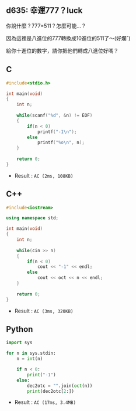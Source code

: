 ## d635: 幸運777？luck
你說什麼？777=511？怎麼可能…？

因為這裡是八進位的777轉換成10進位的511了～(好爛ˇ)

給你十進位的數字，請你把他們轉成八進位好嗎？

## C
```C
#include<stdio.h>

int main(void)
{
	int n;
	
	while(scanf("%d", &n) != EOF)
	{
		if(n < 0)
			printf("-1\n");
		else
			printf("%o\n", n);
	}
	
	return 0;
}
```
 * Result : `AC (2ms, 108KB)`

## C++
```c++
#include<iostream>

using namespace std;

int main(void)
{
	int n;
	
	while(cin >> n)
	{
		if(n < 0)
			cout << "-1" << endl;
		else
			cout << oct << n << endl;
	}
	
	return 0;
}
```
 * Result : `AC (3ms, 320KB)`

## Python
```python
import sys

for n in sys.stdin:
    n = int(n)

    if n < 0:
        print("-1")
    else:
        dec2otc = "".join(oct(n))
        print(dec2otc[2:])
```
 * Result : `AC (17ms, 3.4MB)`

